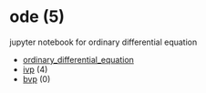 # ode (5)
jupyter notebook for ordinary differential equation

+ [ordinary_differential_equation](ordinary_differential_equation.ipynb)
+ [ivp](ivp/README.md) (4)
+ [bvp](bvp/README.md) (0)
